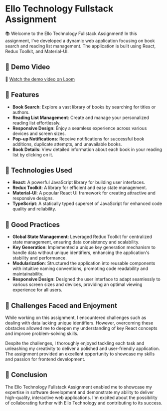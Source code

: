 # Ello Technology Fullstack Assignment

📚 Welcome to the Ello Technology Fullstack Assignment! In this assignment, I've developed a dynamic web application focusing on book search and reading list management. The application is built using React, Redux Toolkit, and Material-UI.

## 🎥 Demo Video

👀 [Watch the demo video on Loom](https://www.loom.com/share/5e3a316e0db544ad9d89c0e4b04b1bf5?sid=10a6c260-58a9-4f27-b543-8be284dbaa95)

## 🚀 Features

- **Book Search**: Explore a vast library of books by searching for titles or authors.
- **Reading List Management**: Create and manage your personalized reading list effortlessly.
- **Responsive Design**: Enjoy a seamless experience across various devices and screen sizes.
- **Pop-up Notifications**: Receive notifications for successful book additions, duplicate attempts, and unavailable books.
- **Book Details**: View detailed information about each book in your reading list by clicking on it.

## 💼 Technologies Used

- **React**: A powerful JavaScript library for building user interfaces.
- **Redux Toolkit**: A library for efficient and easy state management.
- **Material-UI**: A popular React UI framework for creating attractive and responsive designs.
- **TypeScript**: A statically typed superset of JavaScript for enhanced code quality and reliability.

## 🌟 Good Practices

- **Global State Management**: Leveraged Redux Toolkit for centralized state management, ensuring data consistency and scalability.
- **Key Generation**: Implemented a unique key generation mechanism to handle data without unique identifiers, enhancing the application's stability and performance.
- **Modularization**: Structured the application into reusable components with intuitive naming conventions, promoting code readability and maintainability.
- **Responsive Design**: Designed the user interface to adapt seamlessly to various screen sizes and devices, providing an optimal viewing experience for all users.

## 🧠 Challenges Faced and Enjoyment

While working on this assignment, I encountered challenges such as dealing with data lacking unique identifiers. However, overcoming these obstacles allowed me to deepen my understanding of key React concepts and improve problem-solving skills.

Despite the challenges, I thoroughly enjoyed tackling each task and unleashing my creativity to deliver a polished and user-friendly application. The assignment provided an excellent opportunity to showcase my skills and passion for frontend development.

## 📝 Conclusion

The Ello Technology Fullstack Assignment enabled me to showcase my expertise in software development and demonstrate my ability to deliver high-quality, interactive web applications. I'm excited about the possibility of collaborating further with Ello Technology and contributing to its success.


